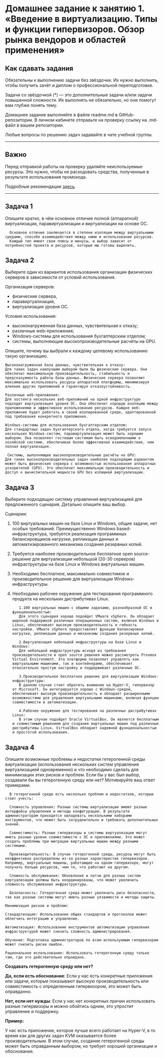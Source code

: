 
# Домашнее задание к занятию 1.  «Введение в виртуализацию. Типы и функции гипервизоров. Обзор рынка вендоров и областей применения»


## Как сдавать задания

Обязательны к выполнению задачи без звёздочки. Их нужно выполнить, чтобы получить зачёт и диплом о профессиональной переподготовке.

Задачи со звёздочкой (*) — это дополнительные задачи и/или задачи повышенной сложности. Их выполнять не обязательно, но они помогут вам глубже понять тему.

Домашнее задание выполняйте в файле readme.md в GitHub-репозитории. В личном кабинете отправьте на проверку ссылку на .md-файл в вашем репозитории.

Любые вопросы по решению задач задавайте в чате учебной группы.

---

## Важно

Перед отправкой работы на проверку удаляйте неиспользуемые ресурсы.
Это нужно, чтобы не расходовать средства, полученные в результате использования промокода.

Подробные рекомендации [здесь](https://github.com/netology-code/virt-homeworks/blob/virt-11/r/README.md).

---

## Задача 1

Опишите кратко, в чём основное отличие полной (аппаратной) виртуализации, паравиртуализации и виртуализации на основе ОС.   
  ```
    Основное отличие заключается в степени изоляции между виртуальными средами, способе взаимодействия между ними и использовании ресурсов.
    Каждый тип имеет свои плюсы и минусы, и выбор зависит от потребностей проекта и ресурсов, которые мы готовы выделить.
  ```

## Задача 2

Выберите один из вариантов использования организации физических серверов в зависимости от условий использования.

Организация серверов:

- физические сервера,
- паравиртуализация,
- виртуализация уровня ОС.

Условия использования:

- высоконагруженная база данных, чувствительная к отказу;
- различные web-приложения;
- Windows-системы для использования бухгалтерским отделом;
- системы, выполняющие высокопроизводительные расчёты на GPU.

Опишите, почему вы выбрали к каждому целевому использованию такую организацию.


```
Высоконагруженная база данных, чувствительная к отказу:
Для таких задач наилучшим выбором были бы физические сервера. Они обеспечат максимальную производительность, стабильность и предсказуемость работы базы данных. Физические сервера позволяют максимально использовать ресурсы аппаратной платформы, минимизируя влияние других приложений и гарантируя отказоустойчивость.   

Различные web-приложения:
Для хостинга нескольких веб-приложений на одной инфраструктуре подходит виртуализация уровня ОС. Она обеспечит хорошую изоляцию между приложениями и эффективное использование ресурсов. Каждое веб-приложение будет работать в своей изолированной среде, адаптированной под требования конкретного приложения.   

Windows-системы для использования бухгалтерским отделом:
Для стандартных задач бухгалтерского отдела, когда требуется запуск нескольких Windows-систем, паравиртуализация может быть хорошим выбором. Она позволяет гостевым системам быть осведомленными о хозяйской системе, обеспечивая более эффективное взаимодействие, чем полная виртуализация.   

 Системы, выполняющие высокопроизводительные расчёты на GPU:
Для таких высокопроизводительных задач наиболее подходящим вариантом может быть физические сервера с возможностью использования аппаратных ускорителей (GPU). Это обеспечит максимальную производительность и доступ к вычислительной мощности GPU без излишней виртуализации.
```

## Задача 3

Выберите подходящую систему управления виртуализацией для предложенного сценария. Детально опишите ваш выбор.

Сценарии:

1. 100 виртуальных машин на базе Linux и Windows, общие задачи, нет особых требований. Преимущественно Windows based-инфраструктура, требуется реализация программных балансировщиков нагрузки, репликации данных и автоматизированного механизма создания резервных копий.
2. Требуется наиболее производительное бесплатное open source-решение для виртуализации небольшой (20-30 серверов) инфраструктуры на базе Linux и Windows виртуальных машин.
3. Необходимо бесплатное, максимально совместимое и производительное решение для виртуализации Windows-инфраструктуры.
4. Необходимо рабочее окружение для тестирования программного продукта на нескольких дистрибутивах Linux.

   ```
      1.100 виртуальных машин с общими задачами, разнообразной ОС и функциональностью:
      Для этого сценария хорошо подойдет VMware vSphere. Он обладает широкой поддержкой различных операционных систем, включая Windows и Linux, обеспечивает высокую производительность и гибкость настройки. VMware vSphere предоставляет функции балансировки нагрузки, репликации данных и механизмы создания резервных копий.
      
      2.Виртуализация небольшой инфраструктуры на базе Linux и Windows:
      Для небольшой инфраструктуры исходя из требования производительности и open source решения можно рассмотреть Proxmox Virtual Environment. Эта платформа позволяет управлять как виртуальными машинами, так и контейнерами, обеспечивает относительно простую настройку и поддерживает различные ОС.
      
      3.Производительное бесплатное решение для виртуализации Windows-инфраструктуры:
      В данном случае стоит обратить внимание на Hyper-V, гипервизор от Microsoft. Он интегрируется хорошо с Windows-средой, обеспечивает высокую производительность и обладает расширенными возможностями для управления виртуальными машинами, включая функции совместимости и автоматизации.
      
      4.Рабочее окружение для тестирования на различных дистрибутивах Linux:
      В этом случае подойдет Oracle VirtualBox. Он является бесплатным и совместимым решением для создания виртуальных машин под различные дистрибутивы Linux. VirtualBox обладает надежной функциональностью и простотой использования.
   ```

## Задача 4

Опишите возможные проблемы и недостатки гетерогенной среды виртуализации (использования нескольких систем управления виртуализацией одновременно) и что необходимо сделать для минимизации этих рисков и проблем. Если бы у вас был выбор, создавали бы вы гетерогенную среду или нет? Мотивируйте ваш ответ примерами.   

```
  В гетерогенной среде есть несколько проблем и недостатков, которые стоит учесть:
  
  Сложность управления: Разные системы виртуализации имеют разные интерфейсы управления и методы конфигурации. В результате администраторам приходится овладевать несколькими наборами инструментов, что может быть затруднительно и требовать дополнительных знаний.
  
  Совместимость: Разные гипервизоры и системы виртуализации могут иметь разные уровни совместимости с ОС и приложениями. Это может создать проблемы при миграции виртуальных машин между разными системами.
  
  Производительность: В случае гетерогенной среды, ресурсы могут быть неэффективно распределены из-за разных характеристик гипервизоров. Например, виртуальные машины, работающие на одном гипервизоре, могут получать больше ресурсов, чем те, что работают на другом.
  
  Сложность обслуживания: Обновления и патчи для разных систем виртуализации должны быть координированы, что может увеличить сложность обслуживания инфраструктуры.
  
  Безопасность: Гетерогенная среда может увеличить риск безопасности, так как разные системы могут иметь разные уязвимости и методы защиты.
```

```
Минимизация рисков и проблем:

Стандартизация: Использование общих стандартов и протоколов может облегчить интеграцию и управление.

Автоматизация: Использование инструментов автоматизации управления инфраструктурой может снизить сложность администрирования.

Обучение: Подготовка администраторов по всем используемым гипервизорам может снизить риски ошибок.

Рациональное использование: Использовать гетерогенную среду только там, где это действительно оправдано.
```

**Создавать гетерогенную среду или нет?**  

**Да, если есть обоснование**: Если у нас есть конкретные приложения или задачи, которые показывают высокую производительность или совместимость с определенным гипервизором, это может быть оправданно.   

**Нет, если нет нужды**: Если у нас нет конкретных причин использовать разные гипервизоры и можно обойтись одним, это упростит управление и поддержку.


**Пример:**  

У нас есть приложение, которое лучше всего работает на Hyper-V, в то время как для других задач KVM оказывается более производительным. В этом случае, создание гетерогенной среды может быть оправданным выбором, но требует хорошей организации и обоснования.
